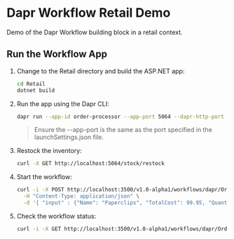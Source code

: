 # Dapr Workflow Retail Demo

Demo of the Dapr Workflow building block in a retail context.

## Run the Workflow App

1. Change to the Retail directory and build the ASP.NET app:

    ```bash
    cd Retail
    dotnet build
    ```

2. Run the app using the Dapr CLI:

    ```bash
    dapr run --app-id order-processor --app-port 5064 --dapr-http-port 3500 --resources-path ./Resources dotnet run
    ```

    > Ensure the --app-port is the same as the port specified in the launchSettings.json file.

3. Restock the inventory:

    ```bash
    curl -X GET http://localhost:5064/stock/restock
    ```

4. Start the workflow:

   ```bash
   curl -i -X POST http://localhost:3500/v1.0-alpha1/workflows/dapr/OrderProcessingWorkflow/1234/start \
     -H "Content-Type: application/json" \
     -d '{ "input" : {"Name": "Paperclips", "TotalCost": 99.95, "Quantity": 1}}'

5. Check the workflow status:

    ```bash
    curl -i -X GET http://localhost:3500/v1.0-alpha1/workflows/dapr/OrderProcessingWorkflow/1234/status
    ```
